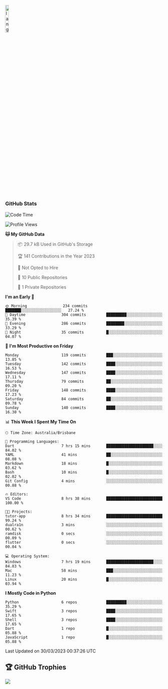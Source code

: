 <p align="left"><img width=15%" src="https://github.com/alansmathew/alansmathew/raw/master/lang.gif" alt="lang image here" /></p>

# <h3 align="left">GitHub Stats</h3>

<!--START_SECTION:waka-->
![Code Time](http://img.shields.io/badge/Code%20Time-186%20hrs%2046%20mins-blue)

![Profile Views](http://img.shields.io/badge/Profile%20Views-4-blue)

**🐱 My GitHub Data** 

> 📦 29.7 kB Used in GitHub's Storage 
 > 
> 🏆 141 Contributions in the Year 2023
 > 
> 🚫 Not Opted to Hire
 > 
> 📜 10 Public Repositories 
 > 
> 🔑 1 Private Repositories 
 > 
**I'm an Early 🐤** 

```text
🌞 Morning                234 commits         ███████░░░░░░░░░░░░░░░░░░   27.24 % 
🌆 Daytime                304 commits         █████████░░░░░░░░░░░░░░░░   35.39 % 
🌃 Evening                286 commits         ████████░░░░░░░░░░░░░░░░░   33.29 % 
🌙 Night                  35 commits          █░░░░░░░░░░░░░░░░░░░░░░░░   04.07 % 
```
📅 **I'm Most Productive on Friday** 

```text
Monday                   119 commits         ███░░░░░░░░░░░░░░░░░░░░░░   13.85 % 
Tuesday                  142 commits         ████░░░░░░░░░░░░░░░░░░░░░   16.53 % 
Wednesday                147 commits         ████░░░░░░░░░░░░░░░░░░░░░   17.11 % 
Thursday                 79 commits          ██░░░░░░░░░░░░░░░░░░░░░░░   09.20 % 
Friday                   148 commits         ████░░░░░░░░░░░░░░░░░░░░░   17.23 % 
Saturday                 84 commits          ██░░░░░░░░░░░░░░░░░░░░░░░   09.78 % 
Sunday                   140 commits         ████░░░░░░░░░░░░░░░░░░░░░   16.30 % 
```


📊 **This Week I Spent My Time On** 

```text
🕑︎ Time Zone: Australia/Brisbane

💬 Programming Languages: 
Dart                     7 hrs 15 mins       █████████████████████░░░░   84.02 % 
YAML                     41 mins             ██░░░░░░░░░░░░░░░░░░░░░░░   08.08 % 
Markdown                 18 mins             █░░░░░░░░░░░░░░░░░░░░░░░░   03.62 % 
Bash                     10 mins             █░░░░░░░░░░░░░░░░░░░░░░░░   02.02 % 
Git Config               4 mins              ░░░░░░░░░░░░░░░░░░░░░░░░░   00.88 % 

🔥 Editors: 
VS Code                  8 hrs 38 mins       █████████████████████████   100.00 % 

🐱‍💻 Projects: 
tutor-app                8 hrs 34 mins       █████████████████████████   99.24 % 
dualra1n                 3 mins              ░░░░░░░░░░░░░░░░░░░░░░░░░   00.62 % 
ramdisk                  0 secs              ░░░░░░░░░░░░░░░░░░░░░░░░░   00.09 % 
flutter                  0 secs              ░░░░░░░░░░░░░░░░░░░░░░░░░   00.04 % 

💻 Operating System: 
Windows                  7 hrs 19 mins       █████████████████████░░░░   84.83 % 
Mac                      58 mins             ███░░░░░░░░░░░░░░░░░░░░░░   11.23 % 
Linux                    20 mins             █░░░░░░░░░░░░░░░░░░░░░░░░   03.94 % 
```

**I Mostly Code in Python** 

```text
Python                   6 repos             █████████░░░░░░░░░░░░░░░░   35.29 % 
Swift                    3 repos             ████░░░░░░░░░░░░░░░░░░░░░   17.65 % 
Shell                    3 repos             ████░░░░░░░░░░░░░░░░░░░░░   17.65 % 
Dart                     1 repo              █░░░░░░░░░░░░░░░░░░░░░░░░   05.88 % 
JavaScript               1 repo              █░░░░░░░░░░░░░░░░░░░░░░░░   05.88 % 
```




 Last Updated on 30/03/2023 00:37:26 UTC
<!--END_SECTION:waka-->

## 🏆 GitHub Trophies

![](https://github-profile-trophy.vercel.app/?username=samh06&theme=discord&no-frame=true&no-bg=false&margin-w=4)
